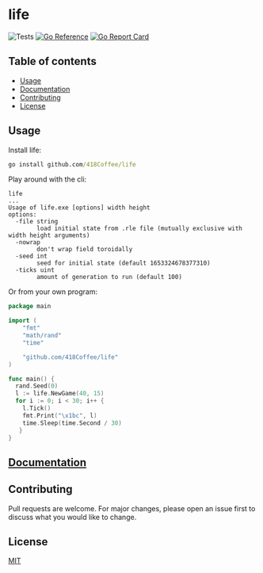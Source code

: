 # life

![Tests](https://github.com/418Coffee/life/actions/workflows/test.yaml/badge.svg)
[![Go Reference](https://pkg.go.dev/badge/github.com/418Coffee/life.svg)](https://pkg.go.dev/github.com/418Coffee/life)
[![Go Report Card](https://goreportcard.com/badge/github.com/418Coffee/life)](https://goreportcard.com/report/github.com/418Coffee/life)

## Table of contents

- [Usage](#usage)
- [Documentation](#documentation)
- [Contributing](#contributing)
- [License](#license)

## Usage

Install life:

```cmd
go install github.com/418Coffee/life
```

Play around with the cli:

```
life
...
Usage of life.exe [options] width height
options:
  -file string
        load initial state from .rle file (mutually exclusive with width height arguments)
  -nowrap
        don't wrap field toroidally
  -seed int
        seed for initial state (default 1653324678377310)
  -ticks uint
        amount of generation to run (default 100)
```

Or from your own program:

```go
package main

import (
    "fmt"
    "math/rand"
    "time"

    "github.com/418Coffee/life"
)

func main() {
  rand.Seed(0)
  l := life.NewGame(40, 15)
  for i := 0; i < 30; i++ {
    l.Tick()
    fmt.Print("\x1bc", l)
    time.Sleep(time.Second / 30)
   }
}
```

## [Documentation](https://pkg.go.dev/github.com/418Coffee/life)

## Contributing

Pull requests are welcome. For major changes, please open an issue first to discuss what you would like to change.

## License

[MIT](https://choosealicense.com/licenses/mit/)
